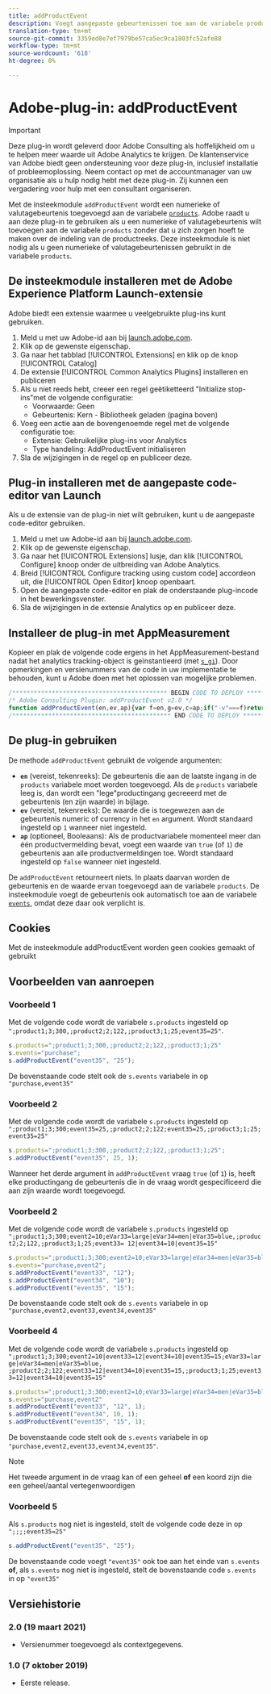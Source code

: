 ```yaml
---
title: addProductEvent
description: Voegt aangepaste gebeurtenissen toe aan de variabele producten en gebeurtenissen.
translation-type: tm+mt
source-git-commit: 3359ed8e7ef7979be57ca5ec9ca1803fc52afe88
workflow-type: tm+mt
source-wordcount: '618'
ht-degree: 0%

---
```



# Adobe-plug-in: addProductEvent

>[!IMPORTANT]
>
>Deze plug-in wordt geleverd door Adobe Consulting als hoffelijkheid om u te helpen meer waarde uit Adobe Analytics te krijgen. De klantenservice van Adobe biedt geen ondersteuning voor deze plug-in, inclusief installatie of probleemoplossing. Neem contact op met de accountmanager van uw organisatie als u hulp nodig hebt met deze plug-in. Zij kunnen een vergadering voor hulp met een consultant organiseren.

Met de insteekmodule `addProductEvent` wordt een numerieke of valutagebeurtenis toegevoegd aan de variabele [`products`](../page-vars/products.md). Adobe raadt u aan deze plug-in te gebruiken als u een numerieke of valutagebeurtenis wilt toevoegen aan de variabele `products` zonder dat u zich zorgen hoeft te maken over de indeling van de productreeks. Deze insteekmodule is niet nodig als u geen numerieke of valutagebeurtenissen gebruikt in de variabele `products`.

## De insteekmodule installeren met de Adobe Experience Platform Launch-extensie

Adobe biedt een extensie waarmee u veelgebruikte plug-ins kunt gebruiken.

1. Meld u met uw Adobe-id aan bij [launch.adobe.com](https://launch.adobe.com).
1. Klik op de gewenste eigenschap.
1. Ga naar het tabblad [!UICONTROL Extensions] en klik op de knop [!UICONTROL Catalog]
1. De extensie [!UICONTROL Common Analytics Plugins] installeren en publiceren
1. Als u niet reeds hebt, creeer een regel geëtiketteerd &quot;Initialize stop-ins&quot;met de volgende configuratie:
   * Voorwaarde: Geen
   * Gebeurtenis: Kern - Bibliotheek geladen (pagina boven)
1. Voeg een actie aan de bovengenoemde regel met de volgende configuratie toe:
   * Extensie: Gebruikelijke plug-ins voor Analytics
   * Type handeling: AddProductEvent initialiseren
1. Sla de wijzigingen in de regel op en publiceer deze.

## Plug-in installeren met de aangepaste code-editor van Launch

Als u de extensie van de plug-in niet wilt gebruiken, kunt u de aangepaste code-editor gebruiken.

1. Meld u met uw Adobe-id aan bij [launch.adobe.com](https://launch.adobe.com).
1. Klik op de gewenste eigenschap.
1. Ga naar het [!UICONTROL Extensions] lusje, dan klik [!UICONTROL Configure] knoop onder de uitbreiding van Adobe Analytics.
1. Breid [!UICONTROL Configure tracking using custom code] accordeon uit, die [!UICONTROL Open Editor] knoop openbaart.
1. Open de aangepaste code-editor en plak de onderstaande plug-incode in het bewerkingsvenster.
1. Sla de wijzigingen in de extensie Analytics op en publiceer deze.

## Installeer de plug-in met AppMeasurement

Kopieer en plak de volgende code ergens in het AppMeasurement-bestand nadat het analytics tracking-object is geïnstantieerd (met [`s_gi`](../functions/s-gi.md)). Door opmerkingen en versienummers van de code in uw implementatie te behouden, kunt u Adobe doen met het oplossen van mogelijke problemen.

```js
/******************************************* BEGIN CODE TO DEPLOY *******************************************/
/* Adobe Consulting Plugin: addProductEvent v2.0 */
function addProductEvent(en,ev,ap){var f=en,g=ev,c=ap;if("-v"===f)return{plugin:"addProductEvent",version:"2.0"};var d=function(){if("undefined"!==typeof window.s_c_il)for(var b=0,e;b<window.s_c_il.length;b++)if(e=window.s_c_il[b],e._c&&"s_c"===e._c)return e}();if("undefined"!==typeof d&&(d.contextData.addProductEvent="2.0",window.apl=window.apl||function(b,e,c,d,f){function g(b,d,c,e){if("string"!==typeof d)return!1;if("string"===typeof b)b=b.split(c||",");else if("object"!==typeof b)return!1;c=0;for(a=b.length;c<a;c++)if(1==e&&d===b[c]||d.toLowerCase()===b[c].toLowerCase())return!0;return!1}if(!b||"string"===typeof b){if("string"!==typeof e||""===e)return b;c=c||",";d=d||c;1==d&&(d=c,f||(f=1));2==d&&1!=f&&(d=c);e=e.split(",");k=e.length;for(var h=0;h<k;h++)g(b,e[h],c,f)||(b=b?b+d+e[h]:e[h])}return b},"string"===typeof f))if(g=isNaN(g)?"1":String(g),c=c||!1,d.events=window.apl(d.events,f),d.products){var l=d.products.split(","),m=l.length;c=c?0:m-1;for(var b;c<m;c++)b=l[c].split(";"),b[4]&&-1<b[4].indexOf("event")?b[4]=b[4]+"|"+f+"="+g:b[5]?b[4]=f+"="+g:b[4]||(b[3]||(b[3]=""),b[2]||(b[2]=""),b[1]||(b[1]=""),b[4]=f+"="+g),l[c]=b.join(";");d.products=l.join(",")}else d.products=";;;;"+f+"="+g};
/******************************************** END CODE TO DEPLOY ********************************************/
```

## De plug-in gebruiken

De methode `addProductEvent` gebruikt de volgende argumenten:

* **`en`** (vereist, tekenreeks): De gebeurtenis die aan de laatste ingang in de  `products` variabele moet worden toegevoegd. Als de `products` variabele leeg is, dan wordt een &quot;lege&quot;productingang gecreeerd met de gebeurtenis (en zijn waarde) in bijlage.
* **`ev`** (vereist, tekenreeks): De waarde die is toegewezen aan de gebeurtenis numeric of currency in het  `en` argument.  Wordt standaard ingesteld op `1` wanneer niet ingesteld.
* **`ap`** (optioneel, Booleaans): Als de productvariabele momenteel meer dan één productvermelding bevat, voegt een waarde van  `true` (of  `1`) de gebeurtenis aan alle productvermeldingen toe.  Wordt standaard ingesteld op `false` wanneer niet ingesteld.

De `addProductEvent` retourneert niets. In plaats daarvan worden de gebeurtenis en de waarde ervan toegevoegd aan de variabele `products`. De insteekmodule voegt de gebeurtenis ook automatisch toe aan de variabele [`events`](../page-vars/events/events-overview.md), omdat deze daar ook verplicht is.

## Cookies

Met de insteekmodule addProductEvent worden geen cookies gemaakt of gebruikt

## Voorbeelden van aanroepen

### Voorbeeld 1

Met de volgende code wordt de variabele `s.products` ingesteld op `";product1;3;300,;product2;2;122,;product3;1;25;event35=25"`.

```js
s.products=";product1;3;300,;product2;2;122,;product3;1;25"
s.events="purchase";
s.addProductEvent("event35", "25");
```

De bovenstaande code stelt ook de `s.events` variabele in op `"purchase,event35"`

### Voorbeeld 2

Met de volgende code wordt de variabele `s.products` ingesteld op `";product1;3;300;event35=25,;product2;2;122;event35=25,;product3;1;25;event35=25"`

```js
s.products=";product1;3;300,;product2;2;122,;product3;1;25";
s.addProductEvent("event35", 25, 1);
```

Wanneer het derde argument in `addProductEvent` vraag `true` (of `1`) is, heeft elke productingang de gebeurtenis die in de vraag wordt gespecificeerd die aan zijn waarde wordt toegevoegd.

### Voorbeeld 2

Met de volgende code wordt de variabele `s.products` ingesteld op `";product1;3;300;event2=10;eVar33=large|eVar34=men|eVar35=blue,;product2;2;122,;product3;1;25;event33= 12|event34=10|event35=15"`

```js
s.products=";product1;3;300;event2=10;eVar33=large|eVar34=men|eVar35=blue,;product2;2;122,;product3;1;25";
s.events="purchase,event2";
s.addProductEvent("event33", "12");
s.addProductEvent("event34", "10");
s.addProductEvent("event35", "15");
```

De bovenstaande code stelt ook de `s.events` variabele in op `"purchase,event2,event33,event34,event35"`

### Voorbeeld 4

Met de volgende code wordt de variabele `s.products` ingesteld op `";product1;3;300;event2=10|event33=12|event34=10|event35=15;eVar33=large|eVar34=men|eVar35=blue, ;product2;2;122;event33=12|event34=10|event35=15,;product3;1;25;event33=12|event34=10|event35=15"`

```js
s.products=";product1;3;300;event2=10;eVar33=large|eVar34=men|eVar35=blue,;product2;2;122,;product3;1;25"
s.events="purchase,event2"
s.addProductEvent("event33", "12", 1);
s.addProductEvent("event34", 10, 1);
s.addProductEvent("event35", "15", 1);
```

De bovenstaande code stelt ook de `s.events` variabele in op `"purchase,event2,event33,event34,event35"`.

>[!NOTE]
>
>Het tweede argument in de vraag kan of een geheel **of** een koord zijn die een geheel/aantal vertegenwoordigen

### Voorbeeld 5

Als `s.products` nog niet is ingesteld, stelt de volgende code deze in op `";;;;event35=25"`

```js
s.addProductEvent("event35", "25");
```

De bovenstaande code voegt `"event35"` ook toe aan het einde van `s.events` **of**, als `s.events` nog niet is ingesteld, stelt de bovenstaande code `s.events` in op `"event35"`

## Versiehistorie

### 2.0 (19 maart 2021)

* Versienummer toegevoegd als contextgegevens.

### 1.0 (7 oktober 2019)

* Eerste release.
